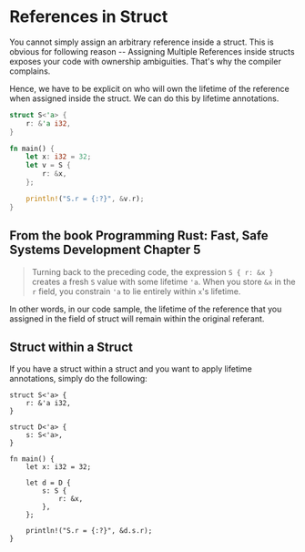 # References in Struct
You cannot simply assign an arbitrary reference inside a struct. This is obvious for following reason -- Assigning Multiple References inside structs exposes your code with ownership ambiguities. That's why the compiler complains.

Hence, we have to be explicit on who will own the lifetime of the reference when assigned inside the struct. We can do this by lifetime annotations.


```rust
struct S<'a> {
    r: &'a i32,
}

fn main() {
    let x: i32 = 32;
    let v = S {
        r: &x,
    };

    println!("S.r = {:?}", &v.r);
}
```

## From the book Programming Rust: Fast, Safe Systems Development Chapter 5
> Turning back to the preceding code, the expression `S { r: &x }` creates a fresh `S` value with some lifetime `'a`. When you store `&x` in the `r` field, you constrain `'a` to lie entirely within `x`'s lifetime.

In other words, in our code sample, the lifetime of the reference that you assigned in the field of struct will remain within the original referant.


## Struct within a Struct
If you have a struct within a struct and you want to apply lifetime annotations, simply do the following:

```
struct S<'a> {
    r: &'a i32,
}

struct D<'a> {
    s: S<'a>,
}

fn main() {
    let x: i32 = 32;

    let d = D {
        s: S {
            r: &x,
        },
    };

    println!("S.r = {:?}", &d.s.r);
}
```